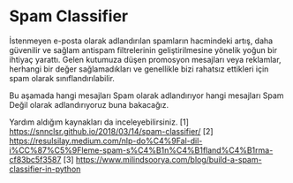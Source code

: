 # Spam Classifier

İstenmeyen e-posta olarak adlandırılan spamların hacmindeki artış, daha güvenilir ve sağlam antispam filtrelerinin geliştirilmesine yönelik yoğun bir ihtiyaç yarattı. Gelen kutumuza düşen promosyon mesajları veya reklamlar, herhangi bir değer sağlamadıkları ve genellikle bizi rahatsız ettikleri için spam olarak sınıflandırılabilir.

Bu aşamada hangi mesajları Spam olarak adlandırıyor hangi mesajları Spam Değil olarak adlandırıyoruz buna bakacağız.

Yardım aldığım kaynakları da inceleyebilirsiniz.
[1] https://snnclsr.github.io/2018/03/14/spam-classifier/
[2] https://resulsilay.medium.com/nlp-do%C4%9Fal-dil-i%CC%87%C5%9Fleme-spam-s%C4%B1n%C4%B1fland%C4%B1rma-cf83bc5f3587
[3] https://www.milindsoorya.com/blog/build-a-spam-classifier-in-python
